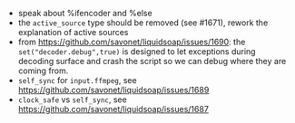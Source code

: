 - speak about %ifencoder and %else
- the `active_source` type should be removed (see #1671), rework the explanation
  of active sources
- from <https://github.com/savonet/liquidsoap/issues/1690>: the
  `set("decoder.debug",true)` is designed to let exceptions during decoding
  surface and crash the script so we can debug where they are coming from.
- `self_sync` for `input.ffmpeg`, see
  <https://github.com/savonet/liquidsoap/issues/1689>
- `clock_safe` vs `self_sync`, see
  <https://github.com/savonet/liquidsoap/issues/1687>
